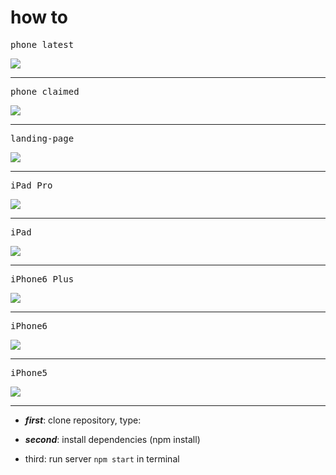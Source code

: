# how to

<kbd>phone latest</kbd>

![](builds/dev/images/phone-latest.png)
<hr />

<kbd>phone claimed</kbd>

![](builds/dev/images/claimed.png)
<hr />

<kbd>landing-page</kbd>

![](builds/dev/images/landing-page.png)
<hr />

<kbd>iPad Pro</kbd>

![](builds/dev/images/ipadpro.png)
<hr />

<kbd>iPad</kbd>

![](builds/dev/images/ipad.png)
<hr />

<kbd>iPhone6 Plus</kbd>

![](builds/dev/images/iphone6plus.png)
<hr />

<kbd>iPhone6</kbd>

![](builds/dev/images/iphone6.png)
<hr />

<kbd>iPhone5</kbd>

![](builds/dev/images/iphone5.png)
<hr />






- ***first***: clone repository, type:

- ***second***: install dependencies (npm install)

- third: run server `npm start` in terminal









